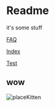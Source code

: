 # Readme

it's some stuff

[FAQ](FAQ.md)

[Index](PINDEX.md)

[Test](TEST.md)

## wow

![placeKitten](http://placekitten.com/200/200)
